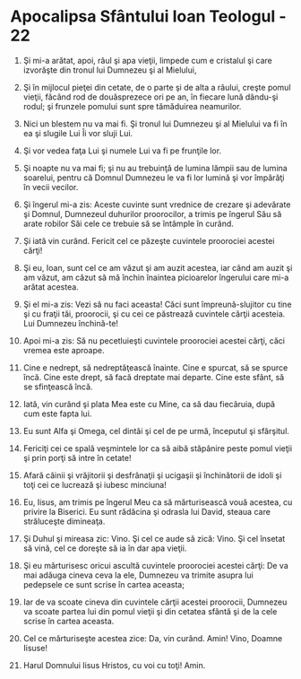 # Apocalipsa Sf&#226;ntului Ioan Teologul - 22

1. Şi mi-a arătat, apoi, râul şi apa vieţii, limpede cum e cristalul şi care izvorăşte din tronul lui Dumnezeu şi al Mielului, 

2. Şi în mijlocul pieţei din cetate, de o parte şi de alta a râului, creşte pomul vieţii, făcând rod de douăsprezece ori pe an, în fiecare lună dându-şi rodul; şi frunzele pomului sunt spre tămăduirea neamurilor. 

3. Nici un blestem nu va mai fi. Şi tronul lui Dumnezeu şi al Mielului va fi în ea şi slugile Lui Îi vor sluji Lui. 

4. Şi vor vedea faţa Lui şi numele Lui va fi pe frunţile lor. 

5. Şi noapte nu va mai fi; şi nu au trebuinţă de lumina lămpii sau de lumina soarelui, pentru că Domnul Dumnezeu le va fi lor lumină şi vor împărăţi în vecii vecilor. 

6. Şi îngerul mi-a zis: Aceste cuvinte sunt vrednice de crezare şi adevărate şi Domnul, Dumnezeul duhurilor proorocilor, a trimis pe îngerul Său să arate robilor Săi cele ce trebuie să se întâmple în curând. 

7. Şi iată vin curând. Fericit cel ce păzeşte cuvintele proorociei acestei cărţi! 

8. Şi eu, Ioan, sunt cel ce am văzut şi am auzit acestea, iar când am auzit şi am văzut, am căzut să mă închin înaintea picioarelor îngerului care mi-a arătat acestea. 

9. Şi el mi-a zis: Vezi să nu faci aceasta! Căci sunt împreună-slujitor cu tine şi cu fraţii tăi, proorocii, şi cu cei ce păstrează cuvintele cărţii acesteia. Lui Dumnezeu închină-te! 

10. Apoi mi-a zis: Să nu pecetluieşti cuvintele proorociei acestei cărţi, căci vremea este aproape. 

11. Cine e nedrept, să nedreptăţească înainte. Cine e spurcat, să se spurce încă. Cine este drept, să facă dreptate mai departe. Cine este sfânt, să se sfinţească încă. 

12. Iată, vin curând şi plata Mea este cu Mine, ca să dau fiecăruia, după cum este fapta lui. 

13. Eu sunt Alfa şi Omega, cel dintâi şi cel de pe urmă, începutul şi sfârşitul. 

14. Fericiţi cei ce spală veşmintele lor ca să aibă stăpânire peste pomul vieţii şi prin porţi să intre în cetate! 

15. Afară câinii şi vrăjitorii şi desfrânaţii şi ucigaşii şi închinătorii de idoli şi toţi cei ce lucrează şi iubesc minciuna! 

16. Eu, Iisus, am trimis pe îngerul Meu ca să mărturisească vouă acestea, cu privire la Biserici. Eu sunt rădăcina şi odrasla lui David, steaua care străluceşte dimineaţa. 

17. Şi Duhul şi mireasa zic: Vino. Şi cel ce aude să zică: Vino. Şi cel însetat să vină, cel ce doreşte să ia în dar apa vieţii. 

18. Şi eu mărturisesc oricui ascultă cuvintele proorociei acestei cărţi: De va mai adăuga cineva ceva la ele, Dumnezeu va trimite asupra lui pedepsele ce sunt scrise în cartea aceasta; 

19. Iar de va scoate cineva din cuvintele cărţii acestei proorocii, Dumnezeu va scoate partea lui din pomul vieţii şi din cetatea sfântă şi de la cele scrise în cartea aceasta. 

20. Cel ce mărturiseşte acestea zice: Da, vin curând. Amin! Vino, Doamne Iisuse! 

21. Harul Domnului Iisus Hristos, cu voi cu toţi! Amin. 

